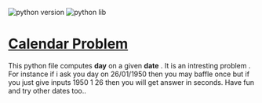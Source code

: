 ![python version](https://img.shields.io/badge/python-v3.x-blue)
![python lib](https://img.shields.io/badge/python_lib-datetime-green)
<h1><u> Calendar Problem </u></h1>
<p>This python file computes <b>day</b> on a given <b>date</b> . It is an intresting problem . 
For instance if i ask you day on 26/01/1950 then you may baffle once but if you just give inputs 1950 1 26 then you will get answer in seconds. 
Have fun and try other dates too..
</p>
